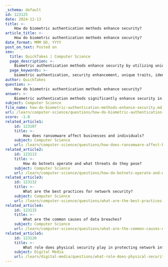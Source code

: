 ```yaml
---
_schema: default
id: 123125
date: 2024-12-13
title: >-
    How do biometric authentication methods enhance security?
article_title: >-
    How do biometric authentication methods enhance security?
date_format: MMM DD, YYYY
post_on_text: Posted on
seo:
  title: QuickTakes | Computer Science
  page_description: >-
    Biometric authentication methods enhance security by utilizing unique biological traits, providing resistance to identity theft, and offering high accuracy, convenience, and adaptability, making them vital in modern cybersecurity.
  page_keywords: >-
    biometric authentication, security enhancement, unique traits, identity theft resistance, accuracy, user convenience, multi-factor authentication, adaptability, compliance, cybersecurity strategies
author: QuickTakes
question: >-
    How do biometric authentication methods enhance security?
answer: >-
    Biometric authentication methods significantly enhance security in various ways, making them a critical component of modern cybersecurity strategies. Here are some key aspects of how biometric authentication improves security:\n\n1. **Unique Biological Traits**: Biometric authentication relies on unique physical or behavioral characteristics, such as fingerprints, facial features, iris patterns, and voice patterns. These traits are inherently difficult or impossible for attackers to replicate accurately, providing a level of security that traditional username-password combinations cannot match.\n\n2. **Resistance to Identity Theft**: Since biometric data is nearly impossible to duplicate, it serves as a powerful defense against identity theft. For instance, even if a password is compromised, an attacker would still need the physical biometric trait of the user to gain access.\n\n3. **Enhanced Accuracy**: Biometric systems offer high accuracy in identity verification. When biometric traits are captured correctly, they produce unique data sets that can be used to confirm a person's identity with a high degree of certainty. This reduces the likelihood of false positives and negatives compared to traditional authentication methods.\n\n4. **User Convenience**: Biometric authentication can streamline the user experience by allowing quick and easy access to systems and devices. Users can authenticate themselves without the need to remember complex passwords, which can lead to better compliance with security protocols.\n\n5. **Multi-Factor Authentication**: Biometric methods can be integrated into multi-factor authentication (MFA) systems, providing an additional layer of security. This combination of something the user knows (like a password) and something the user is (like a fingerprint) enhances overall security.\n\n6. **Adaptability and Flexibility**: Biometric systems can be applied across various devices and access points, from laptops and PCs to physical access control systems. This versatility makes them suitable for a wide range of applications in both corporate and personal environments.\n\n7. **Compliance and Auditability**: The use of biometric authentication can help organizations meet regulatory requirements for data protection and privacy. Biometric systems often include features that enhance auditability, making it easier to track access and verify compliance with security policies.\n\nIn summary, biometric authentication methods provide enhanced security through their reliance on unique biological traits, resistance to identity theft, high accuracy, user convenience, and adaptability. As cyber threats continue to evolve, the adoption of biometric systems is becoming increasingly important for safeguarding sensitive information and preventing unauthorized access.
subject: Computer Science
file_name: how-do-biometric-authentication-methods-enhance-security.md
url: /learn/computer-science/questions/how-do-biometric-authentication-methods-enhance-security
score: -1.0
related_article1:
    id: 123107
    title: >-
        How does ransomware affect businesses and individuals?
    subject: Computer Science
    url: /learn/computer-science/questions/how-does-ransomware-affect-businesses-and-individuals
related_article2:
    id: 123113
    title: >-
        How do botnets operate and what threats do they pose?
    subject: Computer Science
    url: /learn/computer-science/questions/how-do-botnets-operate-and-what-threats-do-they-pose
related_article3:
    id: 123132
    title: >-
        What are the best practices for network security?
    subject: Computer Science
    url: /learn/computer-science/questions/what-are-the-best-practices-for-network-security
related_article4:
    id: 123115
    title: >-
        What are the common causes of data breaches?
    subject: Computer Science
    url: /learn/computer-science/questions/what-are-the-common-causes-of-data-breaches
related_article5:
    id: 123120
    title: >-
        What role does physical security play in protecting network infrastructure?
    subject: Digital Media
    url: /learn/digital-media/questions/what-role-does-physical-security-play-in-protecting-network-infrastructure
---
```


&nbsp;